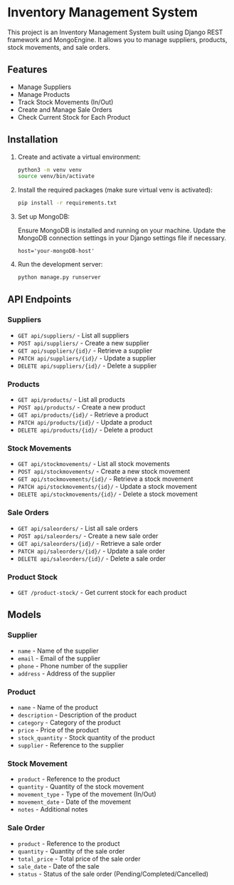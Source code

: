 # Inventory Management System

This project is an Inventory Management System built using Django REST framework and MongoEngine. It allows you to manage suppliers, products, stock movements, and sale orders.

## Features

- Manage Suppliers
- Manage Products
- Track Stock Movements (In/Out)
- Create and Manage Sale Orders
- Check Current Stock for Each Product

## Installation

1. Create and activate a virtual environment:

   ```bash
   python3 -m venv venv
   source venv/bin/activate
   ```

2. Install the required packages (make sure virtual venv is activated):

   ```bash
   pip install -r requirements.txt
   ```

3. Set up MongoDB:

   Ensure MongoDB is installed and running on your machine. Update the MongoDB connection settings in your Django settings file if necessary.

   ```
   host='your-mongoDB-host'
   ```

4. Run the development server:

   ```bash
   python manage.py runserver
   ```

## API Endpoints

### Suppliers

- `GET api/suppliers/` - List all suppliers
- `POST api/suppliers/` - Create a new supplier
- `GET api/suppliers/{id}/` - Retrieve a supplier
- `PATCH api/suppliers/{id}/` - Update a supplier
- `DELETE api/suppliers/{id}/` - Delete a supplier

### Products

- `GET api/products/` - List all products
- `POST api/products/` - Create a new product
- `GET api/products/{id}/` - Retrieve a product
- `PATCH api/products/{id}/` - Update a product
- `DELETE api/products/{id}/` - Delete a product

### Stock Movements

- `GET api/stockmovements/` - List all stock movements
- `POST api/stockmovements/` - Create a new stock movement
- `GET api/stockmovements/{id}/` - Retrieve a stock movement
- `PATCH api/stockmovements/{id}/` - Update a stock movement
- `DELETE api/stockmovements/{id}/` - Delete a stock movement

### Sale Orders

- `GET api/saleorders/` - List all sale orders
- `POST api/saleorders/` - Create a new sale order
- `GET api/saleorders/{id}/` - Retrieve a sale order
- `PATCH api/saleorders/{id}/` - Update a sale order
- `DELETE api/saleorders/{id}/` - Delete a sale order

### Product Stock

- `GET /product-stock/` - Get current stock for each product

## Models

### Supplier

- `name` - Name of the supplier
- `email` - Email of the supplier
- `phone` - Phone number of the supplier
- `address` - Address of the supplier

### Product

- `name` - Name of the product
- `description` - Description of the product
- `category` - Category of the product
- `price` - Price of the product
- `stock_quantity` - Stock quantity of the product
- `supplier` - Reference to the supplier

### Stock Movement

- `product` - Reference to the product
- `quantity` - Quantity of the stock movement
- `movement_type` - Type of the movement (In/Out)
- `movement_date` - Date of the movement
- `notes` - Additional notes

### Sale Order

- `product` - Reference to the product
- `quantity` - Quantity of the sale order
- `total_price` - Total price of the sale order
- `sale_date` - Date of the sale
- `status` - Status of the sale order (Pending/Completed/Cancelled)
